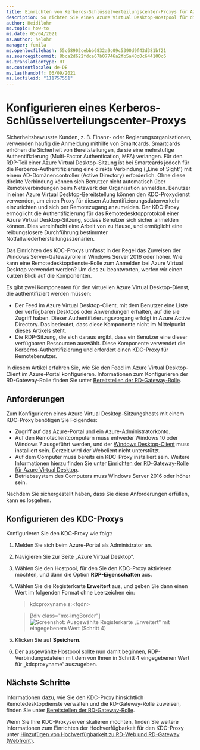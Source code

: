 ```yaml
---
title: Einrichten von Kerberos-Schlüsselverteilungscenter-Proxys für Azure Virtual Desktop – Azure
description: So richten Sie einen Azure Virtual Desktop-Hostpool für die Verwendung eines Kerberos-Schlüsselverteilungscenter-Proxys ein.
author: Heidilohr
ms.topic: how-to
ms.date: 05/04/2021
ms.author: helohr
manager: femila
ms.openlocfilehash: 55c68902cebbb6832a9c09c5390d9f43d381bf21
ms.sourcegitcommit: 8bca2d622fdce67b07746a2fb5a40c0c644100c6
ms.translationtype: HT
ms.contentlocale: de-DE
ms.lasthandoff: 06/09/2021
ms.locfileid: "111757551"
---
```

# <a name="configure-a-kerberos-key-distribution-center-proxy"></a>Konfigurieren eines Kerberos-Schlüsselverteilungscenter-Proxys

Sicherheitsbewusste Kunden, z. B. Finanz- oder Regierungsorganisationen, verwenden häufig die Anmeldung mithilfe von Smartcards. Smartcards erhöhen die Sicherheit von Bereitstellungen, da sie eine mehrstufige Authentifizierung (Multi-Factor Authentication, MFA) verlangen. Für den RDP-Teil einer Azure Virtual Desktop-Sitzung ist bei Smartcards jedoch für die Kerberos-Authentifizierung eine direkte Verbindung („Line of Sight“) mit einem AD-Domänencontroller (Active Directory) erforderlich. Ohne diese direkte Verbindung können sich Benutzer nicht automatisch über Remoteverbindungen beim Netzwerk der Organisation anmelden. Benutzer in einer Azure Virtual Desktop-Bereitstellung können den KDC-Proxydienst verwenden, um einen Proxy für diesen Authentifizierungsdatenverkehr einzurichten und sich per Remotezugang anzumelden. Der KDC-Proxy ermöglicht die Authentifizierung für das Remotedesktopprotokoll einer Azure Virtual Desktop-Sitzung, sodass Benutzer sich sicher anmelden können. Dies vereinfacht eine Arbeit von zu Hause, und ermöglicht eine reibungslosere Durchführung bestimmter Notfallwiederherstellungsszenarien.

Das Einrichten des KDC-Proxys umfasst in der Regel das Zuweisen der Windows Server-Gatewayrolle in Windows Server 2016 oder höher. Wie kann eine Remotedesktopdienste-Rolle zum Anmelden bei Azure Virtual Desktop verwendet werden? Um dies zu beantworten, werfen wir einen kurzen Blick auf die Komponenten.

Es gibt zwei Komponenten für den virtuellen Azure Virtual Desktop-Dienst, die authentifiziert werden müssen:

- Der Feed im Azure Virtual Desktop-Client, mit dem Benutzer eine Liste der verfügbaren Desktops oder Anwendungen erhalten, auf die sie Zugriff haben. Dieser Authentifizierungsvorgang erfolgt in Azure Active Directory. Das bedeutet, dass diese Komponente nicht im Mittelpunkt dieses Artikels steht.
- Die RDP-Sitzung, die sich daraus ergibt, dass ein Benutzer eine dieser verfügbaren Ressourcen auswählt. Diese Komponente verwendet die Kerberos-Authentifizierung und erfordert einen KDC-Proxy für Remotebenutzer.

In diesem Artikel erfahren Sie, wie Sie den Feed im Azure Virtual Desktop-Client im Azure-Portal konfigurieren. Informationen zum Konfigurieren der RD-Gateway-Rolle finden Sie unter [Bereitstellen der RD-Gateway-Rolle](/windows-server/remote/remote-desktop-services/remote-desktop-gateway-role).

## <a name="requirements"></a>Anforderungen

Zum Konfigurieren eines Azure Virtual Desktop-Sitzungshosts mit einem KDC-Proxy benötigen Sie Folgendes:

- Zugriff auf das Azure-Portal und ein Azure-Administratorkonto.
- Auf den Remoteclientcomputern muss entweder Windows 10 oder Windows 7 ausgeführt werden, und der [Windows Desktop-Client](/windows-server/remote/remote-desktop-services/clients/windowsdesktop) muss installiert sein. Derzeit wird der Webclient nicht unterstützt.
- Auf dem Computer muss bereits ein KDC-Proxy installiert sein. Weitere Informationen hierzu finden Sie unter [Einrichten der RD-Gateway-Rolle für Azure Virtual Desktop](/windows-server/remote/remote-desktop-services/remote-desktop-gateway-role).
- Betriebssystem des Computers muss Windows Server 2016 oder höher sein.

Nachdem Sie sichergestellt haben, dass Sie diese Anforderungen erfüllen, kann es losgehen.

## <a name="how-to-configure-the-kdc-proxy"></a>Konfigurieren des KDC-Proxys

Konfigurieren Sie den KDC-Proxy wie folgt:

1. Melden Sie sich beim Azure-Portal als Administrator an.

2. Navigieren Sie zur Seite „Azure Virtual Desktop“.

3. Wählen Sie den Hostpool, für den Sie den KDC-Proxy aktivieren möchten, und dann die Option **RDP-Eigenschaften** aus.

4. Wählen Sie die Registerkarte **Erweitert** aus, und geben Sie dann einen Wert im folgenden Format ohne Leerzeichen ein:

    
    > kdcproxyname:s:\<fqdn\>
    

    > [!div class="mx-imgBorder"]
    > ![Screenshot: Ausgewählte Registerkarte „Erweitert“ mit eingegebenem Wert (Schritt 4)](media/advanced-tab-selected.png)

5. Klicken Sie auf **Speichern**.

6. Der ausgewählte Hostpool sollte nun damit beginnen, RDP-Verbindungsdateien mit dem von Ihnen in Schritt 4 eingegebenen Wert für „kdcproxyname“ auszugeben.

## <a name="next-steps"></a>Nächste Schritte

Informationen dazu, wie Sie den KDC-Proxy hinsichtlich Remotedesktopdienste verwalten und die RD-Gateway-Rolle zuweisen, finden Sie unter [Bereitstellen der RD-Gateway-Rolle](/windows-server/remote/remote-desktop-services/remote-desktop-gateway-role).

Wenn Sie Ihre KDC-Proxyserver skalieren möchten, finden Sie weitere Informationen zum Einrichten der Hochverfügbarkeit für den KDC-Proxy unter [Hinzufügen von Hochverfügbarkeit zu RD-Web und RD-Gateway (Webfront)](/windows-server/remote/remote-desktop-services/rds-rdweb-gateway-ha).